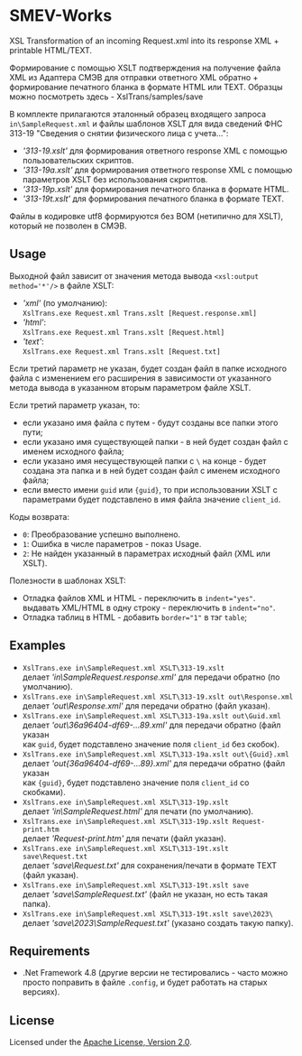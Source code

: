 # SMEV-Works

XSL Transformation of an incoming Request.xml into its response XML +
printable HTML/TEXT.

Формирование с помощью XSLT подтверждения на получение файла XML из Адаптера
СМЭВ для отправки ответного XML обратно + формирование печатного бланка в
формате HTML или TEXT. Образцы можно посмотреть здесь - XslTrans/samples/save

В комплекте прилагаются эталонный образец входящего запроса
`in\SampleRequest.xml` и файлы шаблонов XSLT для вида сведений ФНС 313-19
"Сведения о снятии физического лица с учета...":

- *'313-19.xslt'* для формирования ответного response XML с помощью
пользовательских скриптов.
- *'313-19a.xslt'* для формирования ответного response XML с помощью
параметров XSLT без использования скриптов.
- *'313-19p.xslt'* для формирования печатного бланка в формате HTML.
- *'313-19t.xslt'* для формирования печатного бланка в формате TEXT.

Файлы в кодировке utf8 формируются без BOM (нетипично для XSLT), который
не позволен в СМЭВ.

## Usage

Выходной файл зависит от значения метода вывода `<xsl:output method='*'/>`
в файле XSLT:

- *'xml'* (по умолчанию):  
`XslTrans.exe Request.xml Trans.xslt [Request.response.xml]`
- *'html'*:  
`XslTrans.exe Request.xml Trans.xslt [Request.html]`
- *'text'*:  
`XslTrans.exe Request.xml Trans.xslt [Request.txt]`

Если третий параметр не указан, будет создан файл в папке исходного файла
с изменением его расширения в зависимости от указанного метода вывода в
указанном вторым параметром файле XSLT.

Если третий параметр указан, то:

- если указано имя файла с путем - будут созданы все папки этого пути;
- если указано имя существующей папки - в ней будет создан файл с именем
исходного файла;
- если указано имя несуществующей папки с `\` на конце - будет создана
эта папка и в ней будет создан файл с именем исходного файла;
- если вместо имени `guid` или `{guid}`, то при использовании XSLT с
параметрами будет подставлено в имя файла значение `client_id`.

Коды возврата:

- `0`: Преобразование успешно выполнено.
- `1`: Ошибка в числе параметров - показ Usage.
- `2`: Не найден указанный в параметрах исходный файл (XML или XSLT).

Полезности в шаблонах XSLT:

- Отладка файлов XML и HTML - переключить в `indent="yes"`.
выдавать XML/HTML в одну строку - переключить в `indent="no"`.
- Отладка таблиц в HTML - добавить `border="1"` в тэг `table`;

## Examples

- `XslTrans.exe in\SampleRequest.xml XSLT\313-19.xslt`  
делает *'in\SampleRequest.response.xml'* для передачи обратно (по умолчанию).
- `XslTrans.exe in\SampleRequest.xml XSLT\313-19.xslt out\Response.xml`  
делает *'out\Response.xml'* для передачи обратно (файл указан).
- `XslTrans.exe in\SampleRequest.xml XSLT\313-19a.xslt out\Guid.xml`  
делает *'out\36a96404-df69-...89.xml'* для передачи обратно (файл указан  
как `guid`, будет подставлено значение поля `client_id` без скобок).
- `XslTrans.exe in\SampleRequest.xml XSLT\313-19a.xslt out\{Guid}.xml`  
делает *'out\{36a96404-df69-...89}.xml'* для передачи обратно (файл указан  
как `{guid}`, будет подставлено значение поля `client_id` со скобками).
- `XslTrans.exe in\SampleRequest.xml XSLT\313-19p.xslt`  
делает *'in\SampleRequest.html'* для печати (по умолчанию).
- `XslTrans.exe in\SampleRequest.xml XSLT\313-19p.xslt Request-print.htm`  
делает *'Request-print.htm'* для печати (файл указан).
- `XslTrans.exe in\SampleRequest.xml XSLT\313-19t.xslt save\Request.txt`  
делает *'save\Request.txt'* для сохранения/печати в формате TEXT
(файл указан).
- `XslTrans.exe in\SampleRequest.xml XSLT\313-19t.xslt save`  
делает *'save\SampleRequest.txt'* (файл не указан, но есть такая папка).
- `XslTrans.exe in\SampleRequest.xml XSLT\313-19t.xslt save\2023\`  
делает *'save\2023\SampleRequest.txt'* (указано создать такую папку).

## Requirements

- .Net Framework 4.8 (другие версии не тестировались - часто можно просто
поправить в файле `.config`, и будет работать на старых версиях).

## License

Licensed under the [Apache License, Version 2.0].

[Apache License, Version 2.0]: LICENSE
